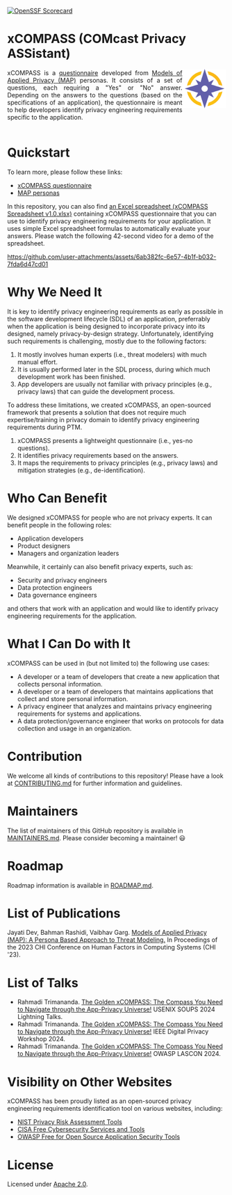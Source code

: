 [![OpenSSF Scorecard](https://api.securityscorecards.dev/projects/github.com/Comcast/xCompass/badge)](https://securityscorecards.dev/viewer/?uri=github.com/Comcast/xCompass)

# xCOMPASS (COMcast Privacy ASSistant)

<img align="right" style="width:20%" src="https://github.com/Comcast/xCOMPASS/blob/main/personas/figures/compass-logo-png.png">
<div align="justify">xCOMPASS is a <a href='https://github.com/Comcast/xCOMPASS/tree/main/questionnaire'>questionnaire</a> developed from <a href='https://github.com/Comcast/xCOMPASS/tree/main/personas'>Models of Applied Privacy (MAP)</a> personas. It consists of a set of questions, each requiring a "Yes" or "No" answer. Depending on the answers to the questions (based on the specifications of an application), the questionnaire is meant to help developers identify privacy engineering requirements specific to the application. </div><br>

# Quickstart

To learn more, please follow these links:

- [xCOMPASS questionnaire](https://github.com/Comcast/xCOMPASS/tree/main/questionnaire)
- [MAP personas](https://github.com/Comcast/xCOMPASS/tree/main/personas)

In this repository, you can also find [an Excel spreadsheet (xCOMPASS Spreadsheet v1.0.xlsx)](https://github.com/Comcast/xCOMPASS/blob/main/xCOMPASS%20Spreadsheet%20v1.0.xlsx) containing xCOMPASS questionnaire that you can use to identify privacy engineering requirements for your application. It uses simple Excel spreadsheet formulas to automatically evaluate your answers. Please watch the following 42-second video for a demo of the spreadsheet.

https://github.com/user-attachments/assets/6ab382fc-6e57-4b1f-b032-7fda6d47cd01

# Why We Need It

It is key to identify privacy engineering requirements as early as possible in the software development lifecycle (SDL) of an application, preferrably when the application is being designed to incorporate privacy into its designed, namely privacy-by-design strategy. Unfortunately, identifying such requirements is challenging, mostly due to the following factors: 

1. It mostly involves human experts (i.e., threat modelers) with much manual effort.
2. It is usually performed later in the SDL process, during which much development work has been finished.
3. App developers are usually not familiar with privacy principles (e.g., privacy laws) that can guide the development process.

To address these limitations, we created xCOMPASS, an open-sourced framework that presents a solution that does not require much expertise/training in privacy domain to identify privacy engineering requirements during PTM. 

1. xCOMPASS presents a lightweight questionnaire (i.e., yes-no questions).
2. It identifies privacy requirements based on the answers.
3. It maps the requirements to privacy principles (e.g., privacy laws) and mitigation strategies (e.g., de-identification).

# Who Can Benefit

We designed xCOMPASS for people who are not privacy experts. It can benefit people in the following roles:

- Application developers
- Product designers
- Managers and organization leaders

Meanwhile, it certainly can also benefit privacy experts, such as:

- Security and privacy engineers
- Data protection engineers
- Data governance engineers

and others that work with an application and would like to identify privacy engineering requirements for the application.

# What I Can Do with It

xCOMPASS can be used in (but not limited to) the following use cases:

- A developer or a team of developers that create a new application that collects personal information.
- A developer or a team of developers that maintains applications that collect and store personal information.
- A privacy engineer that analyzes and maintains privacy engineering requirements for systems and applications.
- A data protection/governance engineer that works on protocols for data collection and usage in an organization.

# Contribution

We welcome all kinds of contributions to this repository! Please have a look at [CONTRIBUTING.md](https://github.com/Comcast/xCompass/blob/main/CONTRIBUTING.md) for further information and guidelines.

# Maintainers

The list of maintainers of this GitHub repository is available in [MAINTAINERS.md](https://github.com/Comcast/xCOMPASS/blob/main/MAINTAINERS.md). Please consider becoming a maintainer! :smiley:

# Roadmap

Roadmap information is available in [ROADMAP.md](https://github.com/Comcast/xCOMPASS/blob/main/ROADMAP.md).

# List of Publications

Jayati Dev, Bahman Rashidi, Vaibhav Garg. [Models of Applied Privacy (MAP): A Persona Based Approach to Threat Modeling.](https://dl.acm.org/doi/fullHtml/10.1145/3544548.3581484) In Proceedings of the 2023 CHI Conference on Human Factors in Computing Systems (CHI '23).

# List of Talks

- Rahmadi Trimananda. [The Golden xCOMPASS: The Compass You Need to Navigate through the App-Privacy Universe!](https://www.usenix.org/conference/soups2024/technical-sessions) USENIX SOUPS 2024 Lightning Talks.
- Rahmadi Trimananda. [The Golden xCOMPASS: The Compass You Need to Navigate through the App-Privacy Universe!](https://digitalprivacy.ieee.org/events/digital-privacy-workshop) IEEE Digital Privacy Workshop 2024.
- Rahmadi Trimananda. [The Golden xCOMPASS: The Compass You Need to Navigate through the App-Privacy Universe!](https://lascon.org/speakers/) OWASP LASCON 2024.

# Visibility on Other Websites

xCOMPASS has been proudly listed as an open-sourced privacy engineering requirements identification tool on various websites, including:

- [NIST Privacy Risk Assessment Tools](https://www.nist.gov/itl/applied-cybersecurity/privacy-engineering/collaboration-space/privacy-risk-assessment/tools)
- [CISA Free Cybersecurity Services and Tools](https://www.cisa.gov/resources-tools/services/xcompass)
- [OWASP Free for Open Source Application Security Tools](https://owasp.org/www-community/Free_for_Open_Source_Application_Security_Tools)

# License
   
Licensed under [Apache 2.0](https://github.com/Comcast/MAP/blob/main/LICENSE-Apache-2.0).
